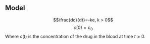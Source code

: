## Model
$$\frac{dc}{dt}=-ke, k > 0$$
$$c(0)=c_0$$
Where $c(t)$ is the concentration of the drug in the blood at time $t \geq 0$.